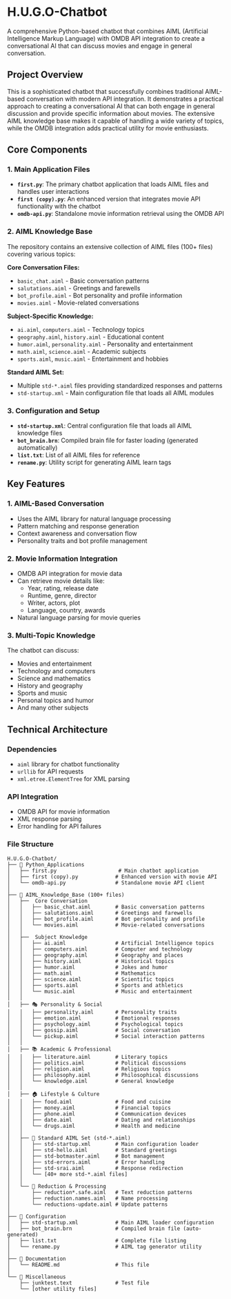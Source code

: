 # H.U.G.O-Chatbot

A comprehensive Python-based chatbot that combines AIML (Artificial Intelligence Markup Language) with OMDB API integration to create a conversational AI that can discuss movies and engage in general conversation.

## Project Overview

This is a sophisticated chatbot that successfully combines traditional AIML-based conversation with modern API integration. It demonstrates a practical approach to creating a conversational AI that can both engage in general discussion and provide specific information about movies. The extensive AIML knowledge base makes it capable of handling a wide variety of topics, while the OMDB integration adds practical utility for movie enthusiasts.

## Core Components

### 1. Main Application Files
- **`first.py`**: The primary chatbot application that loads AIML files and handles user interactions
- **`first (copy).py`**: An enhanced version that integrates movie API functionality with the chatbot
- **`omdb-api.py`**: Standalone movie information retrieval using the OMDB API

### 2. AIML Knowledge Base
The repository contains an extensive collection of AIML files (100+ files) covering various topics:

**Core Conversation Files:**
- `basic_chat.aiml` - Basic conversation patterns
- `salutations.aiml` - Greetings and farewells
- `bot_profile.aiml` - Bot personality and profile information
- `movies.aiml` - Movie-related conversations

**Subject-Specific Knowledge:**
- `ai.aiml`, `computers.aiml` - Technology topics
- `geography.aiml`, `history.aiml` - Educational content
- `humor.aiml`, `personality.aiml` - Personality and entertainment
- `math.aiml`, `science.aiml` - Academic subjects
- `sports.aiml`, `music.aiml` - Entertainment and hobbies

**Standard AIML Set:**
- Multiple `std-*.aiml` files providing standardized responses and patterns
- `std-startup.xml` - Main configuration file that loads all AIML modules

### 3. Configuration and Setup
- **`std-startup.xml`**: Central configuration file that loads all AIML knowledge files
- **`bot_brain.brn`**: Compiled brain file for faster loading (generated automatically)
- **`list.txt`**: List of all AIML files for reference
- **`rename.py`**: Utility script for generating AIML learn tags

## Key Features

### 1. AIML-Based Conversation
- Uses the AIML library for natural language processing
- Pattern matching and response generation
- Context awareness and conversation flow
- Personality traits and bot profile management

### 2. Movie Information Integration
- OMDB API integration for movie data
- Can retrieve movie details like:
  - Year, rating, release date
  - Runtime, genre, director
  - Writer, actors, plot
  - Language, country, awards
- Natural language parsing for movie queries

### 3. Multi-Topic Knowledge
The chatbot can discuss:
- Movies and entertainment
- Technology and computers
- Science and mathematics
- History and geography
- Sports and music
- Personal topics and humor
- And many other subjects

## Technical Architecture

### Dependencies
- `aiml` library for chatbot functionality
- `urllib` for API requests
- `xml.etree.ElementTree` for XML parsing

### API Integration
- OMDB API for movie information
- XML response parsing
- Error handling for API failures

### File Structure

```
H.U.G.O-Chatbot/
├── 📁 Python_Applications
│   ├── first.py                    # Main chatbot application
│   ├── first (copy).py            # Enhanced version with movie API
│   └── omdb-api.py                # Standalone movie API client
│
├── 📁 AIML_Knowledge_Base (100+ files)
│   ├──  Core Conversation
│   │   ├── basic_chat.aiml        # Basic conversation patterns
│   │   ├── salutations.aiml       # Greetings and farewells
│   │   ├── bot_profile.aiml       # Bot personality and profile
│   │   └── movies.aiml            # Movie-related conversations
│   │
│   ├──  Subject Knowledge
│   │   ├── ai.aiml                # Artificial Intelligence topics
│   │   ├── computers.aiml         # Computer and technology
│   │   ├── geography.aiml         # Geography and places
│   │   ├── history.aiml           # Historical topics
│   │   ├── humor.aiml             # Jokes and humor
│   │   ├── math.aiml              # Mathematics
│   │   ├── science.aiml           # Scientific topics
│   │   ├── sports.aiml            # Sports and athletics
│   │   └── music.aiml             # Music and entertainment
│   │
│   ├── 🎭 Personality & Social
│   │   ├── personality.aiml       # Personality traits
│   │   ├── emotion.aiml           # Emotional responses
│   │   ├── psychology.aiml        # Psychological topics
│   │   ├── gossip.aiml            # Social conversation
│   │   └── pickup.aiml            # Social interaction patterns
│   │
│   ├── 📚 Academic & Professional
│   │   ├── literature.aiml        # Literary topics
│   │   ├── politics.aiml          # Political discussions
│   │   ├── religion.aiml          # Religious topics
│   │   ├── philosophy.aiml        # Philosophical discussions
│   │   └── knowledge.aiml         # General knowledge
│   │
│   ├── 🏠 Lifestyle & Culture
│   │   ├── food.aiml              # Food and cuisine
│   │   ├── money.aiml             # Financial topics
│   │   ├── phone.aiml             # Communication devices
│   │   ├── date.aiml              # Dating and relationships
│   │   └── drugs.aiml             # Health and medicine
│   │
│   ├── 🔧 Standard AIML Set (std-*.aiml)
│   │   ├── std-startup.xml        # Main configuration loader
│   │   ├── std-hello.aiml         # Standard greetings
│   │   ├── std-botmaster.aiml     # Bot management
│   │   ├── std-errors.aiml        # Error handling
│   │   ├── std-srai.aiml          # Response redirection
│   │   └── [40+ more std-*.aiml files]
│   │
│   └── 🔄 Reduction & Processing
│       ├── reduction*.safe.aiml   # Text reduction patterns
│       ├── reduction.names.aiml   # Name processing
│       └── reductions-update.aiml # Update patterns
│
├── 📁 Configuration
│   ├── std-startup.xml            # Main AIML loader configuration
│   ├── bot_brain.brn              # Compiled brain file (auto-generated)
│   ├── list.txt                   # Complete file listing
│   └── rename.py                  # AIML tag generator utility
│
├── 📁 Documentation
│   └── README.md                  # This file
│
└── 📁 Miscellaneous
    ├── junktest.text              # Test file
    └── [other utility files]
```
